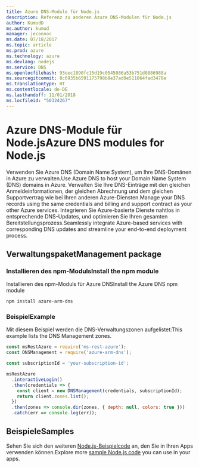 ```yaml
---
title: Azure DNS-Module für Node.js
description: Referenz zu anderen Azure DNS-Modulen für Node.js
author: KumudD
ms.author: kumud
manager: jeconnoc
ms.date: 07/18/2017
ms.topic: article
ms.prod: azure
ms.technology: azure
ms.devlang: nodejs
ms.service: DNS
ms.openlocfilehash: 93eec1890fc15d19c0545086a53b751d0886988a
ms.sourcegitcommit: 8c6935b6591175798b8e37ad0e511864fad3478e
ms.translationtype: HT
ms.contentlocale: de-DE
ms.lasthandoff: 11/01/2018
ms.locfileid: "50324267"
---
```

# <a name="azure-dns-modules-for-nodejs"></a><span data-ttu-id="ce658-103">Azure DNS-Module für Node.js</span><span class="sxs-lookup"><span data-stu-id="ce658-103">Azure DNS modules for Node.js</span></span>

<span data-ttu-id="ce658-104">Verwenden Sie Azure DNS (Domain Name System), um Ihre DNS-Domänen in Azure zu verwalten.</span><span class="sxs-lookup"><span data-stu-id="ce658-104">Use Azure DNS to host your Domain Name System (DNS) domains in Azure.</span></span> <span data-ttu-id="ce658-105">Verwalten Sie Ihre DNS-Einträge mit den gleichen Anmeldeinformationen, der gleichen Abrechnung und dem gleichen Supportvertrag wie bei Ihren anderen Azure-Diensten.</span><span class="sxs-lookup"><span data-stu-id="ce658-105">Manage your DNS records using the same credentials and billing and support contract as your other Azure services.</span></span> <span data-ttu-id="ce658-106">Integrieren Sie Azure-basierte Dienste nahtlos in entsprechende DNS-Updates, und optimieren Sie Ihren gesamten Bereitstellungsprozess.</span><span class="sxs-lookup"><span data-stu-id="ce658-106">Seamlessly integrate Azure-based services with corresponding DNS updates and streamline your end-to-end deployment process.</span></span>

## <a name="management-package"></a><span data-ttu-id="ce658-107">Verwaltungspaket</span><span class="sxs-lookup"><span data-stu-id="ce658-107">Management package</span></span>

### <a name="install-the-npm-module"></a><span data-ttu-id="ce658-108">Installieren des npm-Moduls</span><span class="sxs-lookup"><span data-stu-id="ce658-108">Install the npm module</span></span>

<span data-ttu-id="ce658-109">Installieren des npm-Moduls für Azure DNS</span><span class="sxs-lookup"><span data-stu-id="ce658-109">Install the Azure DNS npm module</span></span>

```bash
npm install azure-arm-dns
```

### <a name="example"></a><span data-ttu-id="ce658-110">Beispiel</span><span class="sxs-lookup"><span data-stu-id="ce658-110">Example</span></span>

<span data-ttu-id="ce658-111">Mit diesem Beispiel werden die DNS-Verwaltungszonen aufgelistet:</span><span class="sxs-lookup"><span data-stu-id="ce658-111">This example lists the DNS Management zones.</span></span>

```javascript
const msRestAzure = require('ms-rest-azure');
const DNSManagement = require('azure-arm-dns');

const subscriptionId = 'your-subscription-id';

msRestAzure
  .interactiveLogin()
  .then(credentials => {
    const client = new DNSManagement(credentials, subscriptionId);
    return client.zones.list();
  })
  .then(zones => console.dir(zones, { depth: null, colors: true }))
  .catch(err => console.log(err));
```

## <a name="samples"></a><span data-ttu-id="ce658-112">Beispiele</span><span class="sxs-lookup"><span data-stu-id="ce658-112">Samples</span></span>

<span data-ttu-id="ce658-113">Sehen Sie sich den weiteren [Node.js-Beispielcode](https://azure.microsoft.com/resources/samples/?platform=nodejs) an, den Sie in Ihren Apps verwenden können.</span><span class="sxs-lookup"><span data-stu-id="ce658-113">Explore more [sample Node.js code](https://azure.microsoft.com/resources/samples/?platform=nodejs) you can use in your apps.</span></span>
